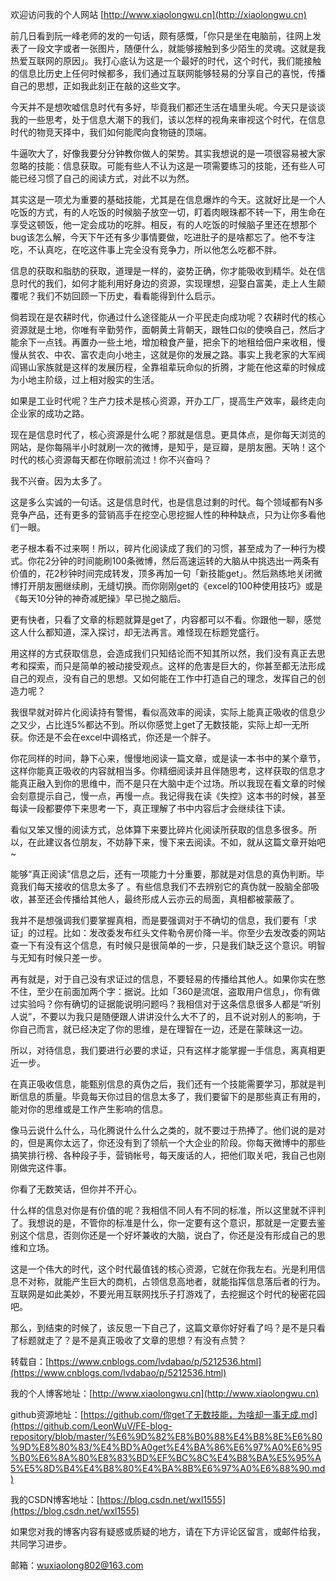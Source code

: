 欢迎访问我的个人网站  [http://www.xiaolongwu.cn](http://xiaolongwu.cn)

前几日看到阮一峰老师的发的一句话，颇有感慨，「你只是坐在电脑前，往网上发表了一段文字或者一张图片，随便什么，就能够接触到多少陌生的灵魂。这就是我热爱互联网的原因」。我打心底认为这是一个最好的时代，这个时代，我们能接触的信息比历史上任何时候都多，我们通过互联网能够轻易的分享自己的喜悦，传播自己的思想，正如我此刻正在敲的这些文字。

今天并不是想吹嘘信息时代有多好，毕竟我们都还生活在墙里头呢。今天只是谈谈我的一些思考，处于信息大潮下的我们，该以怎样的视角来审视这个时代，在信息时代的物竞天择中，我们如何能爬向食物链的顶端。

牛逼吹大了，好像我要分分钟教你做人的架势。其实我想说的是一项很容易被大家忽略的技能：信息获取。可能有些人不认为这是一项需要练习的技能，还有些人可能已经习惯了自己的阅读方式，对此不以为然。

其实这是一项尤为重要的基础技能，尤其是在信息爆炸的今天。这就好比是一个人吃饭的方式，有的人吃饭的时候脑子放空一切，盯着肉眼珠都不转一下，用生命在享受这顿饭，他一定会成功的吃胖。相反，有的人吃饭的时候脑子里还在想那个bug该怎么解，今天下午还有多少事情要做，吃进肚子的是啥都忘了。他不专注吃，不认真吃，在吃这件事上完全没有竞争力，所以他怎么吃都不胖。

信息的获取和脂肪的获取，道理是一样的，姿势正确，你才能吸收到精华。处在信息时代的我们，如何才能利用好身边的资源，实现理想，迎娶白富美，走上人生颠覆呢？我们不妨回顾一下历史，看看能得到什么启示。

倘若现在是农耕时代，你通过什么途径能从一介平民走向成功呢？农耕时代的核心资源就是土地，你唯有辛勤劳作，面朝黄土背朝天，跟牲口似的使唤自己，然后才能余下一点钱。再置办一些土地，增加粮食产量，把余下的地租给佃户来收租，慢慢从贫农、中农、富农走向小地主，这就是你的发展之路。事实上我老家的大军阀阎锡山家族就是这样的发展历程，全靠祖辈玩命似的折腾，才能在他这辈的时候成为小地主阶级，过上相对殷实的生活。

如果是工业时代呢？生产力技术是核心资源，开办工厂，提高生产效率，最终走向企业家的成功之路。

现在是信息时代了，核心资源是什么呢？那就是信息。更具体点，是你每天浏览的网站，是你每隔半小时就刷一次的微博，是知乎，是豆瓣，是朋友圈。天呐！这个时代的核心资源每天都在你眼前流过！你不兴奋吗？

我不兴奋。因为太多了。

这是多么实诚的一句话。这是信息时代，也是信息过剩的时代。每个领域都有N多竞争产品，还有更多的营销高手在挖空心思挖掘人性的种种缺点，只为让你多看他们一眼。

老子根本看不过来啊！所以，碎片化阅读成了我们的习惯，甚至成为了一种行为模式。你花2分钟的时间能刷100条微博，然后高速运转的大脑从中挑选出一两条有价值的，花2秒钟时间完成转发，顶多再加一句「新技能get」。然后熟练地关闭微博打开朋友圈继续刷，无缝切换。而你刚刚get的《excel的100种使用技巧》或是《每天10分钟的神奇减肥操》早已抛之脑后。

更有快者，只看了文章的标题就算是get了，内容都可以不看。你跟他一聊，感觉这人什么都知道，深入探讨，却无法再言。难怪现在标题党盛行。

用这样的方式获取信息，会造成我们只知结论而不知其所以然，我们没有真正去思考和探索，而只是简单的被动接受观点。这样的危害是巨大的，你甚至都无法形成自己的观点，没有自己的思想。又如何能在工作中打造自己的理念，发挥自己的创造力呢？

我很早就对碎片化阅读持有警惕，看似高效率的阅读，实际上能真正吸收的信息少之又少，占比连5%都达不到。所以你感觉上get了无数技能，实际上却一无所获。你还是不会在excel中调格式，你还是一个胖子。


你花同样的时间，静下心来，慢慢地阅读一篇文章，或是读一本书中的某个章节，这样你能真正吸收的内容就相当多。你精细阅读并且伴随思考，这样获取的信息才能真正融入到你的思维中，而不是只在大脑中走个过场。所以我现在看文章的时候会刻意提示自己，慢一点，再慢一点。我记得我在读《失控》这本书的时候，甚至每读一段都要停下来思考一下，真正理解了书中内容后才会继续往下读。

看似又笨又慢的阅读方式，总体算下来要比碎片化阅读所获取的信息多很多。所以，在此建议各位朋友，不妨静下来，慢下来去阅读。不如，就从这篇文章开始吧~

能够“真正阅读”信息之后，还有一项能力十分重要，那就是对信息的真伪判断。毕竟我们每天接收的信息太多了 。有些信息我们不去辨别它的真伪就一股脑全部吸收，甚至还会传播给其他人，最终形成人云亦云的局面，真相都被蒙蔽了。

我并不是想强调我们要掌握真相，而是要强调对于不确切的信息，我们要有「求证」的过程。比如：发改委发布红头文件勒令房价降一半。你至少去发改委的网站查一下有没有这个信息，有时候只是很简单的一步，只是我们缺乏这个意识。明智与无知有时候只差一步。

再有就是，对于自己没有求证过的信息，不要轻易的传播给其他人。如果你实在憋不住，至少在前面加两个字：据说。比如「360是流氓，盗取用户信息」，你有做过实验吗？你有确切的证据能说明问题吗？我相信对于这条信息很多人都是“听别人说”，不要以为我只是随便跟人讲讲没什么大不了的，且不说对别人的影响，于你自己而言，就已经决定了你的思维，是在理智在一边，还是在蒙昧这一边。

所以，对待信息，我们要进行必要的求证，只有这样才能掌握一手信息，离真相更近一步。

在真正吸收信息，能甄别信息的真伪之后，我们还有一个技能需要学习，那就是判断信息的质量。毕竟每天你过目的信息太多了，我们要留下的是那些真正有用的，能对你的思维或是工作产生影响的信息。

像马云说什么什么，马化腾说什么什么之类的，就不要过于热捧了。他们说的是对的，但是离你太远了，你还没有到了领航一个大企业的阶段。你每天微博中的那些搞笑排行榜、各种段子手，营销帐号，每天废话的人，把他们取关吧，我自己也刚刚做完这件事。

你看了无数笑话，但你并不开心。

什么样的信息对你是有价值的呢？我相信不同人有不同的标准，所以这里就不评判了。我想说的是，不管你的标准是什么，你一定要有这个意识，那就是一定要去鉴别这个信息，否则你还是一个好坏兼收的大脑，说白了，你还是没有形成自己的思维和立场。

这是一个伟大的时代，这个时代最值钱的核心资源，它就在你我左右。光是利用信息不对称，就能产生巨大的商机，占领信息高地者，就能指挥信息落后者的行为。互联网是如此美妙，不要光用互联网找乐子打游戏了，去挖掘这个时代的秘密花园吧。

那么，到结束的时候了，该反思一下自己了，这篇文章你好好看了吗？是不是只看了标题就走了？是不是真正吸收了文章的思想？有没有点赞？

转载自：[https://www.cnblogs.com/lvdabao/p/5212536.html](https://www.cnblogs.com/lvdabao/p/5212536.html)


我的个人博客地址：[http://www.xiaolongwu.cn](http://www.xiaolongwu.cn)

github资源地址：[https://github.com/你get了无数技能，为啥却一事无成.md](https://github.com/LeonWuV/FE-blog-repository/blob/master/%E6%9D%82%E8%B0%88%E4%B8%8E%E6%80%9D%E8%80%83/%E4%BD%A0get%E4%BA%86%E6%97%A0%E6%95%B0%E6%8A%80%E8%83%BD%EF%BC%8C%E4%B8%BA%E5%95%A5%E5%8D%B4%E4%B8%80%E4%BA%8B%E6%97%A0%E6%88%90.md)

我的CSDN博客地址：[https://blog.csdn.net/wxl1555](https://blog.csdn.net/wxl1555)

如果您对我的博客内容有疑惑或质疑的地方，请在下方评论区留言，或邮件给我，共同学习进步。

邮箱：wuxiaolong802@163.com
